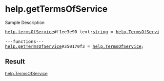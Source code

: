 # help.getTermsOfService

Sample Description

<pre>
<a href="../constructor/help.termsOfService">help.termsOfService</a>#f1ee3e90 text:<a href="../type/string.md">string</a> = <a href="../type/help.TermsOfService.md">help.TermsOfService</a>;

---functions---
<a href="../method/help.getTermsOfService.md">help.getTermsOfService</a>#350170f3 = <a href="../type/help.TermsOfService.md">help.TermsOfService</a>;</pre>

## Result

<a href="../type/help.TermsOfService.md">help.TermsOfService</a>

